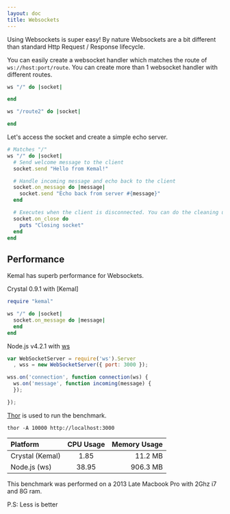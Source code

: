 ```yaml
---
layout: doc
title: Websockets
---
```


Using Websockets is super easy! By nature Websockets are a bit different than standard Http Request / Response lifecycle.

You can easily create a websocket handler which matches the route of `ws://host:port/route`. You can create more than 1 websocket handler
with different routes.

```ruby
ws "/" do |socket|

end

ws "/route2" do |socket|

end
```

Let's access the socket and create a simple echo server.

```ruby
# Matches "/"
ws "/" do |socket|
  # Send welcome message to the client
  socket.send "Hello from Kemal!"

  # Handle incoming message and echo back to the client
  socket.on_message do |message|
    socket.send "Echo back from server #{message}"
  end

  # Executes when the client is disconnected. You can do the cleaning up here.
  socket.on_close do
    puts "Closing socket"
  end
end
```

## Performance

Kemal has superb performance for Websockets.

Crystal 0.9.1 with [Kemal]

```ruby
require "kemal"

ws "/" do |socket|
  socket.on_message do |message|
  end
end
```

Node.js v4.2.1 with [ws](https://github.com/websockets/ws)

```js
var WebSocketServer = require('ws').Server
  , wss = new WebSocketServer({ port: 3000 });

wss.on('connection', function connection(ws) {
  ws.on('message', function incoming(message) {
  });

});
```

[Thor](https://github.com/observing/thor) is used to run the benchmark.

`thor -A 10000 http://localhost:3000`

| Platform | CPU Usage | Memory Usage |
| :------------ |:---------------:| -----:|
| Crystal (Kemal)    | 1.85 | 11.2 MB  |
| Node.js (ws)     | 38.95        |   906.3 MB |

This benchmark was performed on a 2013 Late Macbook Pro with 2Ghz i7 and 8G ram.

P.S: Less is better
